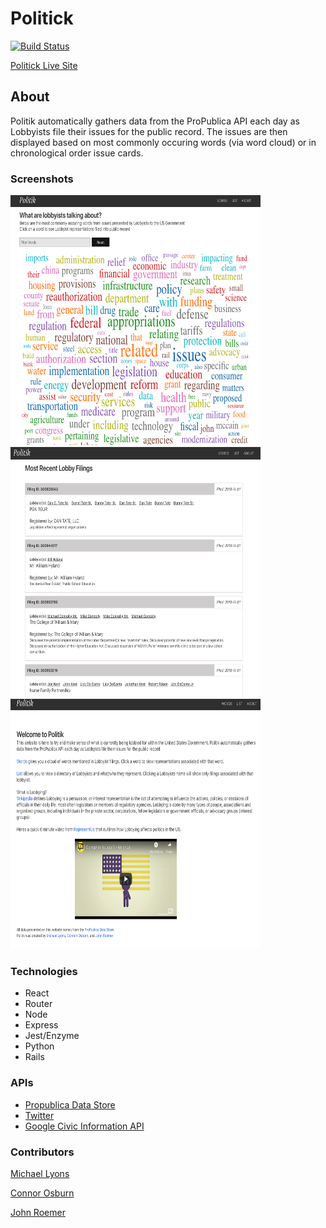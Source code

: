 # Politick

[![Build Status](https://travis-ci.org/michaelyons/Informant-Client.svg?branch=master)](https://travis-ci.org/michaelyons/Informant-Client)

[Politick Live Site](https://informant-lobby.herokuapp.com/)

## About

Politik automatically gathers data from the ProPublica API each day as Lobbyists file their issues for the public record. The issues are then displayed based on most commonly occuring words (via word cloud) or in chronological order issue cards.

### Screenshots

<img src="https://github.com/michaelyons/Informant-Client/blob/master/Screen%20Shot%202018-11-01%20at%207.56.07%20AM.png" alt="heading" width="400" height="400"/>

<img src="https://github.com/michaelyons/Informant-Client/blob/master/Screen%20Shot%202018-11-01%20at%207.56.42%20AM.png" alt="heading" width="400" height="400"/>

<img src="https://github.com/michaelyons/Informant-Client/blob/master/Screen%20Shot%202018-11-01%20at%207.56.55%20AM.png" alt="heading" width="400" height="400"/>

### Technologies

- React
- Router
- Node
- Express
- Jest/Enzyme
- Python
- Rails

### APIs

- [Propublica Data Store](https://www.propublica.org/datastore/apis)
- [Twitter](https://developer.twitter.com/content/developer-twitter/en.html)
- [Google Civic Information API](https://developers.google.com/civic-information/)

### Contributors

[Michael Lyons](https://github.com/michaelyons)

[Connor Osburn](https://github.com/letsdothis64)

[John Roemer](https://github.com/jtrtj)
